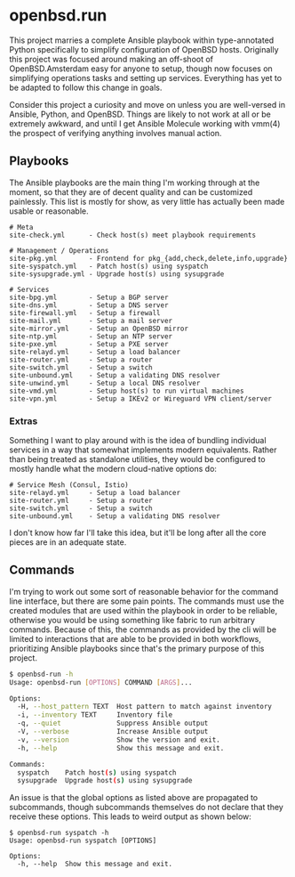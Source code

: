 openbsd.run
====================

This project marries a complete Ansible playbook within type-annotated Python
specifically to simplify configuration of OpenBSD hosts.  Originally this
project was focused around making an off-shoot of OpenBSD.Amsterdam easy for
anyone to setup, though now focuses on simplifying operations tasks and setting
up services.  Everything has yet to be adapted to follow this change in goals.

Consider this project a curiosity and move on unless you are well-versed in
Ansible, Python, and OpenBSD.  Things are likely to not work at all or be
extremely awkward, and until I get Ansible Molecule working with vmm(4) the
prospect of verifying anything involves manual action.


Playbooks
--------------------
The Ansible playbooks are the main thing I'm working through at the moment, so
that they are of decent quality and can be customized painlessly.  This list is
mostly for show, as very little has actually been made usable or reasonable.

```
# Meta
site-check.yml      - Check host(s) meet playbook requirements

# Management / Operations
site-pkg.yml        - Frontend for pkg_{add,check,delete,info,upgrade}
site-syspatch.yml   - Patch host(s) using syspatch
site-sysupgrade.yml - Upgrade host(s) using sysupgrade

# Services
site-bpg.yml        - Setup a BGP server
site-dns.yml        - Setup a DNS server
site-firewall.yml   - Setup a firewall
site-mail.yml       - Setup a mail server
site-mirror.yml     - Setup an OpenBSD mirror
site-ntp.yml        - Setup an NTP server
site-pxe.yml        - Setup a PXE server
site-relayd.yml     - Setup a load balancer
site-router.yml     - Setup a router
site-switch.yml     - Setup a switch
site-unbound.yml    - Setup a validating DNS resolver
site-unwind.yml     - Setup a local DNS resolver
site-vmd.yml        - Setup host(s) to run virtual machines
site-vpn.yml        - Setup a IKEv2 or Wireguard VPN client/server
```

### Extras
Something I want to play around with is the idea of bundling individual services
in a way that somewhat implements modern equivalents.  Rather than being treated
as standalone utilities, they would be configured to mostly handle what the
modern cloud-native options do:

```
# Service Mesh (Consul, Istio)
site-relayd.yml     - Setup a load balancer
site-router.yml     - Setup a router
site-switch.yml     - Setup a switch
site-unbound.yml    - Setup a validating DNS resolver
```

I don't know how far I'll take this idea, but it'll be long after all the core
pieces are in an adequate state.


Commands
--------------------
I'm trying to work out some sort of reasonable behavior for the command line
interface, but there are some pain points.  The commands must use the created
modules that are used within the playbook in order to be reliable, otherwise you
would be using something like fabric to run arbitrary commands.  Because of
this, the commands as provided by the cli will be limited to interactions that
are able to be provided in both workflows, prioritizing Ansible playbooks since
that's the primary purpose of this project.

``` sh
$ openbsd-run -h
Usage: openbsd-run [OPTIONS] COMMAND [ARGS]...

Options:
  -H, --host_pattern TEXT  Host pattern to match against inventory
  -i, --inventory TEXT     Inventory file
  -q, --quiet              Suppress Ansible output
  -V, --verbose            Increase Ansible output
  -v, --version            Show the version and exit.
  -h, --help               Show this message and exit.

Commands:
  syspatch    Patch host(s) using syspatch
  sysupgrade  Upgrade host(s) using sysupgrade
```

An issue is that the global options as listed above are propagated to
subcommands, though subcommands themselves do not declare that they receive
these options.  This leads to weird output as shown below:

```
$ openbsd-run syspatch -h
Usage: openbsd-run syspatch [OPTIONS]

Options:
  -h, --help  Show this message and exit.
```
